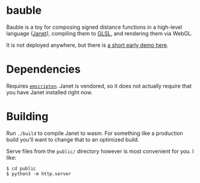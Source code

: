 # bauble

Bauble is a toy for composing signed distance functions in a high-level language ([Janet](https://janet-lang.org/)), compiling them to [GLSL](https://www.khronos.org/opengl/wiki/OpenGL_Shading_Language), and rendering them via WebGL.

It is not deployed anywhere, but there is [a short early demo here](https://twitter.com/ianthehenry/status/1551422839307190272).

# Dependencies

Requires [`emscripten`](https://emscripten.org/). Janet is vendored, so it does not actually require that you have Janet installed right now.

# Building

Run `./build` to compile Janet to wasm. For something like a production build you'll want to change that to an optimized build.

Serve files from the `public/` directory however is most convenient for you. I like:

```
$ cd public
$ python3 -m http.server
```
